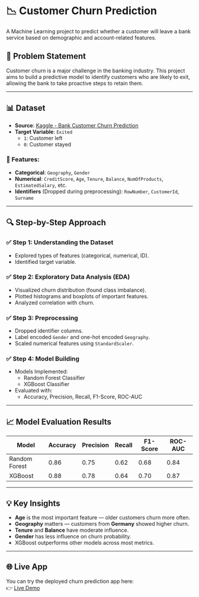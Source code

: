 # 📉 Customer Churn Prediction

A Machine Learning project to predict whether a customer will leave a bank service based on demographic and account-related features.

## 🧠 Problem Statement

Customer churn is a major challenge in the banking industry. This project aims to build a predictive model to identify customers who are likely to exit, allowing the bank to take proactive steps to retain them.

---

## 📊 Dataset

- **Source**: [Kaggle - Bank Customer Churn Prediction](https://www.kaggle.com/datasets/shantanudhakadd/bank-customer-churn-prediction)
- **Target Variable**: `Exited`  
  - `1`: Customer left  
  - `0`: Customer stayed

### 📁 Features:

- **Categorical**: `Geography`, `Gender`
- **Numerical**: `CreditScore`, `Age`, `Tenure`, `Balance`, `NumOfProducts`, `EstimatedSalary`, etc.
- **Identifiers** (Dropped during preprocessing): `RowNumber`, `CustomerId`, `Surname`

---

## 🔍 Step-by-Step Approach

### ✅ Step 1: Understanding the Dataset
- Explored types of features (categorical, numerical, ID).
- Identified target variable.

### ✅ Step 2: Exploratory Data Analysis (EDA)
- Visualized churn distribution (found class imbalance).
- Plotted histograms and boxplots of important features.
- Analyzed correlation with churn.

### ✅ Step 3: Preprocessing
- Dropped identifier columns.
- Label encoded `Gender` and one-hot encoded `Geography`.
- Scaled numerical features using `StandardScaler`.

### ✅ Step 4: Model Building
- Models Implemented:
  - Random Forest Classifier
  - XGBoost Classifier
- Evaluated with:
  - Accuracy, Precision, Recall, F1-Score, ROC-AUC

---

## 📈 Model Evaluation Results

| Model                | Accuracy | Precision | Recall | F1-Score | ROC-AUC |
|---------------------|----------|-----------|--------|----------|---------|
| Random Forest       | 0.86     | 0.75      | 0.62   | 0.68     | 0.84    |
| XGBoost             | 0.88     | 0.78      | 0.64   | 0.70     | 0.87    |

---

## 💡 Key Insights

- **Age** is the most important feature — older customers churn more often.
- **Geography** matters — customers from **Germany** showed higher churn.
- **Tenure** and **Balance** have moderate influence.
- **Gender** has less influence on churn probability.
- XGBoost outperforms other models across most metrics.

---
## 🌐 Live App

You can try the deployed churn prediction app here:  
👉 [Live Demo](https://architaagrahari-customer-churn-prediction-model-app-anqjn9.streamlit.app/)


